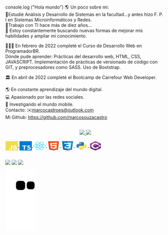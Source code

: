 console.log ("Hola mundo") 🌎
Un poco sobre mi:<br/>
📌Estudié Análisis y Desarrollo de Sistemas en la facultad…y antes hizo F. P. I en Sistemas Microinformáticos y Redes. <br/>
📌Trabajo con TI hace más de diez años...<br/>
📌 Estoy constantemente buscando nuevas formas de mejorar mis habilidades y ampliar mi conocimiento.<br/>

🙋🏻‍♂️ En febrero de 2022 completé el Curso de Desarrollo Web en ProgramadorBR. <br/>
Dónde pude aprender: Prácticas del desarrollo web, HTML, CSS, JAVASCRIPT. Implementación de prácticas de versionado de código con GIT, y preprocesadores como SASS. Uso de Bootstrap.<br/>

🏛️ En abril de 2022 completé el Bootcamp de Carrefour Web Developer. <br/>



🌎 En constante aprendizaje del mundo digital. <br/>
💻 Apasionado por las redes sociales.<br/>
📖 Investigando el mundo mobile.<br/>
Contacto: ✉️marcocastroes@outlook.com<br/>
Mi Github: https://github.com/marcosouzacastro<br/>
<br/>
<div align="center">
  <a href="https://github.com/MarcoSouzaCastro">
  <img height="180em" src="https://github-readme-stats.vercel.app/api?username=MarcoSouzaCastro&show_icons=true&theme=dark&include_all_commits=true&count_private=true"/>
  <img height="180em" src="https://github-readme-stats.vercel.app/api/top-langs/?username=MarcoSouzaCastro&layout=compact&langs_count=7&theme=dark"/>
</div>
<div style="display: inline_block"><br>
  <img align="center" alt="Rafa-Js" height="30" width="40" src="https://raw.githubusercontent.com/devicons/devicon/master/icons/javascript/javascript-plain.svg">
  <img align="center" alt="Rafa-Ts" height="30" width="40" src="https://raw.githubusercontent.com/devicons/devicon/master/icons/typescript/typescript-plain.svg">
  <img align="center" alt="Rafa-React" height="30" width="40" src="https://raw.githubusercontent.com/devicons/devicon/master/icons/react/react-original.svg">
  <img align="center" alt="Rafa-HTML" height="30" width="40" src="https://raw.githubusercontent.com/devicons/devicon/master/icons/html5/html5-original.svg">
  <img align="center" alt="Rafa-CSS" height="30" width="40" src="https://raw.githubusercontent.com/devicons/devicon/master/icons/css3/css3-original.svg">
  <img align="center" alt="Rafa-Python" height="30" width="40" src="https://raw.githubusercontent.com/devicons/devicon/master/icons/python/python-original.svg">
  <img align="center" alt="Rafa-Csharp" height="30" width="40" src="https://raw.githubusercontent.com/devicons/devicon/master/icons/csharp/csharp-original.svg">
  
</div>
  
  ##
 
<div> 
   <a href="https://www.linkedin.com/in/marcoascastro/" target="_blank"><img src="https://img.shields.io/badge/-LinkedIn-%230077B5?style=for-the-badge&logo=linkedin&logoColor=white" target="_blank"></a>    
 <a href="https://discord.gg/arcanjohack" target="_blank"><img src="https://img.shields.io/badge/Discord-7289DA?style=for-the-badge&logo=discord&logoColor=white" target="_blank"></a> 
  <a href = "mailto:arcanjohack@gmail.com"><img src="https://img.shields.io/badge/-Gmail-%23333?style=for-the-badge&logo=gmail&logoColor=white" target="_blank"></a>
  
 
![Snake animation](https://github.com/MarcoSouzaCastro/MarcoSouzaCastro/blob/output/github-contribution-grid-snake.svg)
</div>
